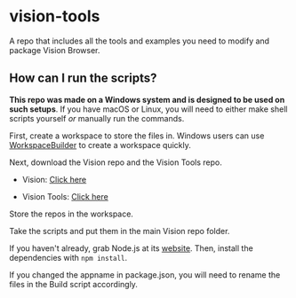 # vision-tools
A repo that includes all the tools and examples you need to modify and package Vision Browser.

## How can I run the scripts?
**This repo was made on a Windows system and is designed to be used on such setups**. If you have macOS or Linux, you will need to either make shell scripts yourself *or* manually run the commands.


First, create a workspace to store the files in. Windows users can use [WorkspaceBuilder](https://github.com/BeanedTaco/WorkspaceBuilder/releases) to create a workspace quickly.

Next, download the Vision repo and the Vision Tools repo.

- Vision: [Click here](https://github.com/BeanedTaco/vision/archive/master.zip)

- Vision Tools: [Click here](https://github.com/BeanedTaco/vision-tools/archive/master.zip)

Store the repos in the workspace.

Take the scripts and put them in the main Vision repo folder.

If you haven't already, grab Node.js at its [website](https://nodejs.org). Then, install the dependencies with ``npm install``.

If you changed the appname in package.json, you will need to rename the files in the Build script accordingly.
